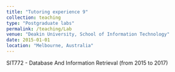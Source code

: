 ```yaml
---
title: "Tutoring experience 9"
collection: teaching
type: "Postgraduate labs"
permalink: /teaching/Lab
venue: "Deakin University, School of Information Technology"
date: 2015-01-01
location: "Melbourne, Australia"
---
```


SIT772 - Database And Information Retrieval (from 2015 to 2017)